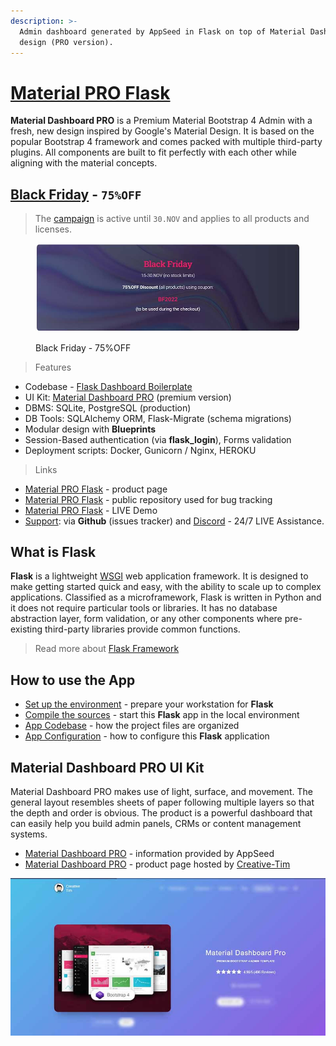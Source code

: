```yaml
---
description: >-
  Admin dashboard generated by AppSeed in Flask on top of Material Dashboard
  design (PRO version).
---
```


# [Material PRO Flask](https://appseed.us/product/material-dashboard-pro/flask/)

**Material Dashboard PRO** is a Premium Material Bootstrap 4 Admin with a fresh, new design inspired by Google's Material Design. It is based on the popular Bootstrap 4 framework and comes packed with multiple third-party plugins. All components are built to fit perfectly with each other while aligning with the material concepts.


## [Black Friday](https://appseed.us/discounts/) - `75%OFF`

> The [campaign](https://appseed.us/discounts/)  is active until `30.NOV` and applies to all products and licenses.

<figure><img src=".gitbook/assets/bf2022-banner-800px.jpg" alt="Discounts - 75% OFF (Black Friday Offer)"><figcaption><p>Black Friday - 75%OFF </p></figcaption></figure>


> Features

* Codebase - [Flask Dashboard Boilerplate](../../boilerplate-code/flask-dashboard.md)
* UI Kit: [Material Dashboard PRO](../../content/bootstrap-template/material-dashboard-pro.md) (premium version)
* DBMS: SQLite, PostgreSQL (production)
* DB Tools: SQLAlchemy ORM, Flask-Migrate (schema migrations)
* Modular design with **Blueprints**
* Session-Based authentication (via **flask\_login**), Forms validation
* Deployment scripts: Docker, Gunicorn / Nginx, HEROKU

> Links

* [Material PRO Flask](https://appseed.us/product/material-dashboard-pro/flask/) - product page
* [Material PRO Flask](https://github.com/app-generator/flask-dashboard-material-pro) - public repository used for bug tracking
* [Material PRO Flask](https://flask-material-dashboard-pro.appseed-srv1.com/) - LIVE Demo
* [Support](https://appseed.us/support):  via **Github** (issues tracker) and [Discord](https://discord.gg/fZC6hup) - 24/7 LIVE Assistance.


## What is Flask

**Flask** is a lightweight [WSGI](../../content/what-is/wsgi.md) web application framework. It is designed to make getting started quick and easy, with the ability to scale up to complex applications. Classified as a microframework, Flask is written in Python and it does not require particular tools or libraries. It has no database abstraction layer, form validation, or any other components where pre-existing third-party libraries provide common functions.

> Read more about [Flask Framework](../../content/what-is/flask.md)


## How to use the App

* [Set up the environment](../../boilerplate-code/flask-dashboard.md#environment) - prepare your workstation for **Flask**
* [Compile the sources](../../boilerplate-code/flask-dashboard.md#build-the-app-1) - start this **Flask** app in the local environment
* [App Codebase](../../boilerplate-code/flask-dashboard.md#app-codebase) - how the project files are organized
* [App Configuration](../../boilerplate-code/flask-dashboard.md#app-configuration) - how to configure this **Flask** application


## Material Dashboard PRO UI Kit

Material Dashboard PRO makes use of light, surface, and movement. The general layout resembles sheets of paper following multiple layers so that the depth and order is obvious. The product is a powerful dashboard that can easily help you build admin panels, CRMs or content management systems.

* [Material Dashboard PRO](../../content/bootstrap-template/material-dashboard-pro.md) - information provided by AppSeed
* [Material Dashboard PRO](https://bit.ly/3odmcGy) - product page hosted by [Creative-Tim](../../content/partners/creative-tim.md)

![Material Dashboard PRO - Premium Bootstrap Template.](../../.gitbook/assets/docs-cover-material-pro.jpg)
